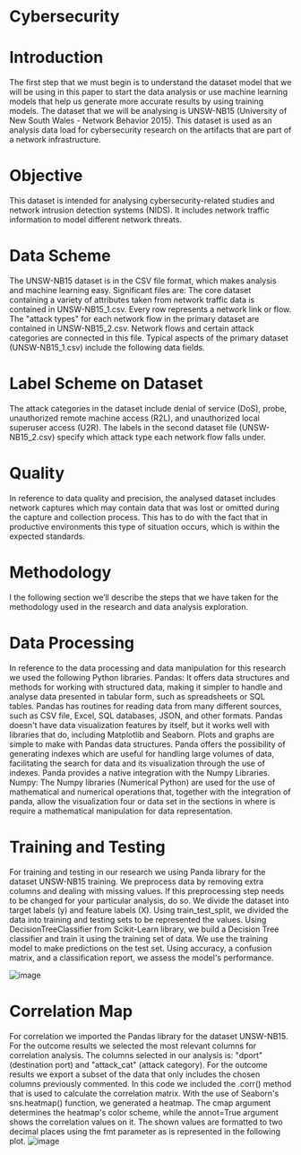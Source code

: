 # Cybersecurity

# Introduction
The first step that we must begin is to understand the dataset model that we will be using in this paper to start the data analysis or use machine learning models that help us generate more accurate results by using training models.
The dataset that we will be analysing is UNSW-NB15 (University of New South Wales - Network Behavior 2015). This dataset is used as an analysis data load for cybersecurity research on the artifacts that are part of a network infrastructure. 

# Objective
This dataset is intended for analysing cybersecurity-related studies and network intrusion detection systems (NIDS). It includes network traffic information to model different network threats.

# Data Scheme
The UNSW-NB15 dataset is in the CSV file format, which makes analysis and machine learning easy. Significant files are:
The core dataset containing a variety of attributes taken from network traffic data is contained in UNSW-NB15_1.csv. Every row represents a network link or flow.
The "attack types" for each network flow in the primary dataset are contained in UNSW-NB15_2.csv. Network flows and certain attack categories are connected in this file.
Typical aspects of the primary dataset (UNSW-NB15_1.csv) include the following data fields.

# Label Scheme on Dataset
The attack categories in the dataset include denial of service (DoS), probe, unauthorized remote machine access (R2L), and unauthorized local superuser access (U2R). The labels in the second dataset file (UNSW-NB15_2.csv) specify which attack type each network flow falls under.

# Quality
In reference to data quality and precision, the analysed dataset includes network captures which may contain data that was lost or omitted during the capture and collection process.
This has to do with the fact that in productive environments this type of situation occurs, which is within the expected standards.

# Methodology
I the following section we’ll describe the steps that we have taken for the methodology used in the research and data analysis exploration.

# Data Processing
In reference to the data processing and data manipulation for this research we used the following Python libraries.
Pandas: It offers data structures and methods for working with structured data, making it simpler to handle and analyse data presented in tabular form, such as spreadsheets or SQL tables.
Pandas has routines for reading data from many different sources, such as CSV file, Excel, SQL databases, JSON, and other formats.
Pandas doesn't have data visualization features by itself, but it works well with libraries that do, including Matplotlib and Seaborn. Plots and graphs are simple to make with Pandas data structures.
Panda offers the possibility of generating indexes which are useful for handling large volumes of data, facilitating the search for data and its visualization through the use of indexes.
Panda provides a native integration with the Numpy Libraries.
Numpy: The Numpy libraries (Numerical Python) are used for the use of mathematical and numerical operations that, together with the integration of panda, allow the visualization four or data set in the sections in where is require a mathematical manipulation for data representation.
 
# Training and Testing
For training and testing in our research we using Panda library for the dataset UNSW-NB15 training.
We preprocess data by removing extra columns and dealing with missing values. If this preprocessing step needs to be changed for your particular analysis, do so.
We divide the dataset into target labels (y) and feature labels (X).
Using train_test_split, we divided the data into training and testing sets to be represented the values.
Using DecisionTreeClassifier from Scikit-Learn library, we build a Decision Tree classifier and train it using the training set of data.
We use the training model to make predictions on the test set.
Using accuracy, a confusion matrix, and a classification report, we assess the model's performance. 

![image](https://github.com/marcool5/Cyber/assets/54818211/081f0e2b-9c35-4c29-b43a-d8dd4ca74157)
# Correlation Map
For correlation we imported the Pandas library for the dataset UNSW-NB15.
For the outcome results we selected the most relevant columns for correlation analysis. The columns selected in our analysis is: "dport" (destination port) and "attack_cat" (attack category).
For the outcome results we export a subset of the data that only includes the chosen columns previously commented.
In this code we included the .corr() method that is used to calculate the correlation matrix.
With the use of Seaborn's sns.heatmap() function, we generated a heatmap. The cmap argument determines the heatmap's color scheme, while the annot=True argument shows the correlation values on it.
The shown values are formatted to two decimal places using the fmt parameter as is represented in the following plot.
![image](https://github.com/marcool5/Cyber/assets/54818211/9fda674d-29b4-432b-86e9-5a9e14a63fc1)


 

